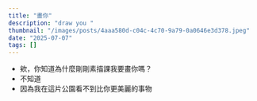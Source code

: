 ```yaml
---
title: "畫你"
description: "draw you "
thumbnail: "/images/posts/4aaa580d-c04c-4c70-9a79-0a0646e3d378.jpeg"
date: "2025-07-07"
tags: []
---
```

- 欸，你知道為什麼剛剛素描課我要畫你嗎？
- 不知道
- 因為我在這片公園看不到比你更美麗的事物
